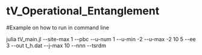 # tV_Operational_Entanglement

#Example on how to run in command line
  
  julia tV_main.jl  --site-max 1 --pbc  --u-num 1 --u-min -2 --u-max -2 10 5  --ee 3  --out t_h.dat --j-max 10 --nnn --tsrdm
